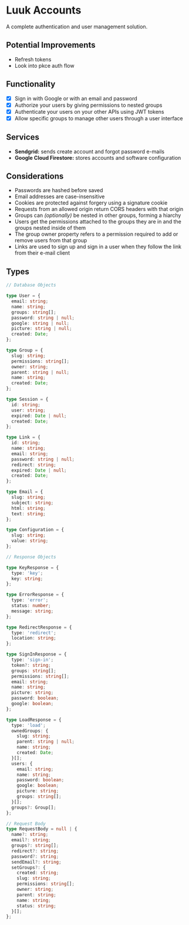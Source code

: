 # Luuk Accounts

A complete authentication and user management solution.

## Potential Improvements

- Refresh tokens
- Look into pkce auth flow

## Functionality

- [x] Sign in with Google or with an email and password
- [x] Authorize your users by giving permissions to nested groups
- [x] Authenticate your users on your other APIs using JWT tokens
- [x] Allow specific groups to manage other users through a user interface

## Services

- **Sendgrid:** sends create account and forgot password e-mails
- **Google Cloud Firestore:** stores accounts and software configuration

## Considerations

- Passwords are hashed before saved
- Email addresses are case-insensitive
- Cookies are protected against forgery using a signature cookie
- Requests from an allowed origin return CORS headers with that origin
- Groups can _(optionally)_ be nested in other groups, forming a hiarchy
- Users get the permissions attached to the groups they are in and the groups nested inside of them
- The group owner property refers to a permission required to add or remove users from that group
- Links are used to sign up and sign in a user when they follow the link from their e-mail client

## Types

```typescript
// Database Objects

type User = {
  email: string;
  name: string;
  groups: string[];
  password: string | null;
  google: string | null;
  picture: string | null;
  created: Date;
};

type Group = {
  slug: string;
  permissions: string[];
  owner: string;
  parent: string | null;
  name: string;
  created: Date;
};

type Session = {
  id: string;
  user: string;
  expired: Date | null;
  created: Date;
};

type Link = {
  id: string;
  name: string;
  email: string;
  password: string | null;
  redirect: string;
  expired: Date | null;
  created: Date;
};

type Email = {
  slug: string;
  subject: string;
  html: string;
  text: string;
};

type Configuration = {
  slug: string;
  value: string;
};

// Response Objects

type KeyResponse = {
  type: 'key';
  key: string;
};

type ErrorResponse = {
  type: 'error';
  status: number;
  message: string;
};

type RedirectResponse = {
  type: 'redirect';
  location: string;
};

type SignInResponse = {
  type: 'sign-in';
  token?: string;
  groups: string[];
  permissions: string[];
  email: string;
  name: string;
  picture: string;
  password: boolean;
  google: boolean;
};

type LoadResponse = {
  type: 'load';
  ownedGroups: {
    slug: string;
    parent: string | null;
    name: string;
    created: Date;
  }[];
  users: {
    email: string;
    name: string;
    password: boolean;
    google: boolean;
    picture: string;
    groups: string[];
  }[];
  groups?: Group[];
};

// Request Body
type RequestBody = null | {
  name?: string;
  email?: string;
  groups?: string[];
  redirect?: string;
  password?: string;
  sendEmail?: string;
  setGroups?: {
    created: string;
    slug: string;
    permissions: string[];
    owner: string;
    parent: string;
    name: string;
    status: string;
  }[];
};
```
